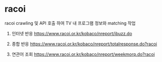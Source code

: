 # racoi

racoi crawling 및 API 호출 하여 TV 내 프로그램 정보와 matching 작업 

1. 인터넷 반응
https://www.racoi.or.kr/kobaco/nreport/ibuzz.do

2. 종합 반응
https://www.racoi.or.kr/kobaco/nreport/totalresponse.do?racoi

3. 연관어 조회
https://www.racoi.or.kr/kobaco/nreport/weekmorp.do?racoi



